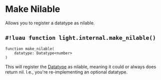 # Make Nilable

Allows you to register a datatype as nilable.

## `#!luau function light.internal.make_nilable()`

```luau title='<!-- client --> <!-- server --> <!-- shared --> <!-- experimental --> <!-- sync --> <!-- internal -->'
function make_nilable(
    datatype: Datatype<number>
)
```

This will register the [Datatype](../../datatypes/index.md) as nilable, meaning it could or always does return nil.
I.e., you're re-implementing an optional datatype.
